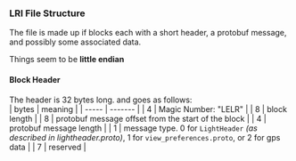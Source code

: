 ### LRI File Structure
The file is made up if blocks each with a short header, a protobuf message, and possibly some associated data.

Things seem to be **little endian**

#### Block Header
The header is 32 bytes long. and goes as follows:  
| bytes | meaning |
| ----- | ------- |
| 4     | Magic Number: "LELR" |
| 8     | block length |
| 8     | protobuf message offset from the start of the block |
| 4     | protobuf message length |
| 1     | message type. 0 for `LightHeader` *(as described in lightheader.proto)*, 1 for `view_preferences.proto`, or 2 for gps data  |
| 7     | reserved |
